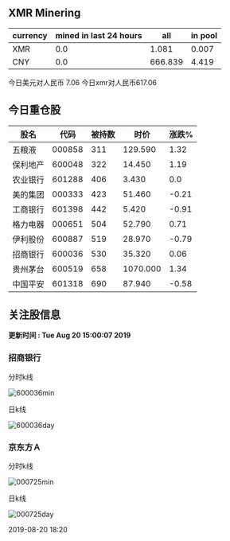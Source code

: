 ## XMR Minering

|currency|mined in last 24 hours|all|in pool|
|---|---|---|---|
|XMR|0.0|1.081|0.007|
|CNY|0.0|666.839|4.419|

今日美元对人民币 7.06	今日xmr对人民币617.06


## 今日重仓股 

|股名|代码|被持数|时价|涨跌%|
|---|---|---|---|---|
|五粮液|000858|311|129.590|1.32|
|保利地产|600048|322|14.450|1.19|
|农业银行|601288|406|3.430|0.0|
|美的集团|000333|423|51.460|-0.21|
|工商银行|601398|442|5.420|-0.91|
|格力电器|000651|504|52.790|0.71|
|伊利股份|600887|519|28.970|-0.79|
|招商银行|600036|530|35.320|0.06|
|贵州茅台|600519|658|1070.000|1.34|
|中国平安|601318|690|87.940|-0.58|

## 关注股信息
**更新时间 : Tue Aug 20 15:00:07 2019**
### 招商银行 
分时k线

![600036min](http://image.sinajs.cn/newchart/min/n/sh600036.gif)

日k线

![600036day](http://image.sinajs.cn/newchart/daily/n/sh600036.gif)

### 京东方Ａ 
分时k线

![000725min](http://image.sinajs.cn/newchart/min/n/sz000725.gif)

日k线

![000725day](http://image.sinajs.cn/newchart/daily/n/sz000725.gif)

2019-08-20 18:20